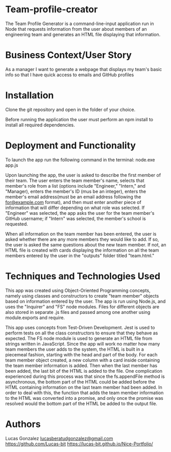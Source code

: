 # Team-profile-creator

The Team Profile Generator is a command-line-input application run in Node that requests information from the user about members of an engineering team and generates an HTML file displaying that information. 

# Business Context/User Story
As a manager
I want to generate a webpage that displays my team's basic info
so that I have quick access to emails and GitHub profiles

# Installation 
Clone the git repository and open in the folder of your choice.

Before running the application the user must perform an npm install to install all required dependencies.

# Deployment and Functionality

To launch the app run the following command in the terminal: node.exe app.js

Upon launching the app, the user is asked to describe the first member of their team. The user enters the team member's name, selects that member's role from a list (options include "Engineer," "Intern," and "Manager), enters the member's ID (mus be an integer), enters the member's email address(must be an email address following the for@example.com format), and then must enter another piece of information that will differ depending on what role was selected. If "Engineer" was selected, the app asks the user for the team member's GitHub username; if "Intern" was selected, the member's school is requested.

When all information on the team member has been entered, the user is asked whether there are any more members they would like to add. If so, the user is asked the same questions about the new team member. If not, an HTML file is created with cards displaying the information on all the team members entered by the user in the "outputs" folder titled "team.html." 

# Techniques and Technologies Used
This app was created using Object-Oriented Programming concepts, namely using classes and constructors to create "team member" objects based on information entered by the user. The app is run using Node.js, and uses the "Inquirer" and "FS" node modules. Files for different objects are also stored in separate .js files and passed among one another using module.exports and require.

This app uses concepts from Test-Driven Development. Jest is used to perform tests on all the class constructors to ensure that they behave as expected. The FS node module is used to generate an HTML file from strings written in JavaScript. Since the app will work no matter how many team members the user adds to the system, the HTML is built in a piecemeal fashion, starting with the head and part of the body. For each team member object created, a new column with a card inside containing the team member information is added. Then when the last member has been added, the last bit of the HTML is added to the file. One complication experienced during this process was that since the fs.appendFile method is asynchronous, the bottom part of the HTML could be added before the HTML containing information on the last team member had been added. In order to deal with this, the function that adds the team member information to the HTML was converted into a promise, and only once the promise was resolved would the bottom part of the HTML be added to the output file.

# Authors 
Lucas Gonzalez lucasberatudgonzalez@gmail.com https://github.com/Lucas-bit https://lucas-bit.github.io/Nice-Portfolio/

